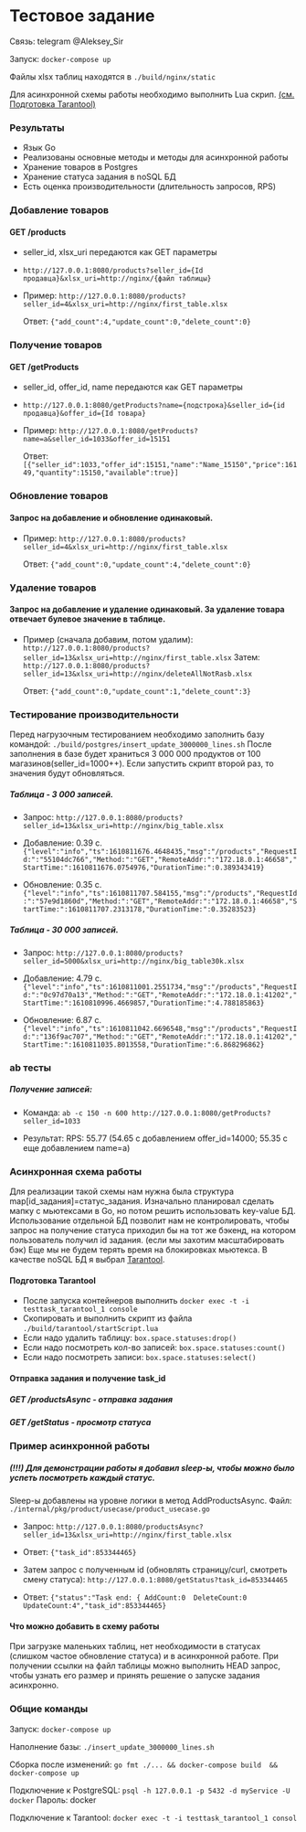 # Тестовое задание

Связь: telegram @Aleksey_Sir

Запуск: ```docker-compose up```

Файлы xlsx таблиц находятся в ```./build/nginx/static```

Для асинхронной схемы работы необходимо выполнить Lua скрип.
[(см. Подготовка Tarantool)](#Подготовка-Tarantool)

### Результаты
  * Язык Go
  * Реализованы основные методы и методы для асинхронной работы 
  * Хранение товаров в Postgres
  * Хранение статуса задания в noSQL БД
  * Есть оценка производительности (длительность запросов, RPS)


### Добавление товаров

#### GET /products 
* seller_id, xlsx_uri передаются как GET параметры
  

* ```http://127.0.0.1:8080/products?seller_id={Id продавца}&xlsx_uri=http://nginx/{файл таблицы}```


* Пример:
 ```http://127.0.0.1:8080/products?seller_id=4&xlsx_uri=http://nginx/first_table.xlsx```
  
    Ответ: ```{"add_count":4,"update_count":0,"delete_count":0}```


### Получение товаров

#### GET /getProducts
* seller_id, offer_id, name передаются как GET параметры


* ```http://127.0.0.1:8080/getProducts?name={подстрока}&seller_id={id продавца}&offer_id={Id товара}```


* Пример:
  ```http://127.0.0.1:8080/getProducts?name=a&seller_id=1033&offer_id=15151```
  
  Ответ: ```[{"seller_id":1033,"offer_id":15151,"name":"Name_15150","price":16149,"quantity":15150,"available":true}]```


### Обновление товаров
#### Запрос на добавление и обновление одинаковый.

* Пример:
  ```http://127.0.0.1:8080/products?seller_id=4&xlsx_uri=http://nginx/first_table.xlsx```

  Ответ: ```{"add_count":0,"update_count":4,"delete_count":0}```

### Удаление товаров
#### Запрос на добавление и удаление одинаковый. За удаление товара отвечает булевое значение в таблице.

* Пример (сначала добавим, потом удалим):
  ```http://127.0.0.1:8080/products?seller_id=13&xlsx_uri=http://nginx/first_table.xlsx```
  Затем:
  ```http://127.0.0.1:8080/products?seller_id=13&xlsx_uri=http://nginx/deleteAllNotRasb.xlsx```

  Ответ: ```{"add_count":0,"update_count":1,"delete_count":3}```


### Тестирование производительности

Перед нагрузочным тестированием необходимо заполнить базу командой: ```./build/postgres/insert_update_3000000_lines.sh```
После заполнения в базе будет храниться 3 000 000 продуктов от 100 магазинов(seller_id=1000++). Если запустить
скрипт второй раз, то значения будут обновляться.


##### Таблица - 3 000 записей.

* Запрос: ```http://127.0.0.1:8080/products?seller_id=13&xlsx_uri=http://nginx/big_table.xlsx```


* Добавление: 0.39 c.
  ```{"level":"info","ts":1610811676.4648435,"msg":"/products","RequestId:":"55104dc766","Method:":"GET","RemoteAddr:":"172.18.0.1:46658","StartTime:":1610811676.0754976,"DurationTime:":0.389343419}```


* Обновление:  0.35 c.
  ```{"level":"info","ts":1610811707.584155,"msg":"/products","RequestId:":"57e9d1860d","Method:":"GET","RemoteAddr:":"172.18.0.1:46658","StartTime:":1610811707.2313178,"DurationTime:":0.35283523}```

##### Таблица - 30 000 записей.

* Запрос: ```http://127.0.0.1:8080/products?seller_id=5000&xlsx_uri=http://nginx/big_table30k.xlsx```


* Добавление: 4.79 c.
  ```{"level":"info","ts":1610811001.2551734,"msg":"/products","RequestId:":"0c97d70a13","Method:":"GET","RemoteAddr:":"172.18.0.1:41202","StartTime:":1610810996.4669857,"DurationTime:":4.788185863}```


* Обновление:  6.87 c.
  ```{"level":"info","ts":1610811042.6696548,"msg":"/products","RequestId:":"136f9ac707","Method:":"GET","RemoteAddr:":"172.18.0.1:41202","StartTime:":1610811035.8013558,"DurationTime:":6.868296862}```


### ab тесты

##### Получение записей:

* Команда: ```ab -c 150 -n 600 http://127.0.0.1:8080/getProducts?seller_id=1033```


* Результат: RPS: 55.77 (54.65 c добавлением offer_id=14000; 55.35 c еще добавлением name=a)



### Асинхронная схема работы	 
Для реализации такой схемы нам нужна была структура map[id_задания]=статус_задания.
Изначально планировал сделать мапку с мьютексами в Go, но потом решить использовать key-value БД.
Использование отдельной БД позволит нам не контролировать, чтобы запрос на получение статуса приходил бы на тот
же бэкенд, на котором пользователь получил id задания. (если мы захотим масштабировать бэк)
Еще мы не будем терять время на блокировках мьютекса.
В качестве noSQL БД я выбрал [Tarantool](https://www.tarantool.io/ru/).

#### Подготовка Tarantool

  * После запуска контейнеров выполнить ```docker exec -t -i testtask_tarantool_1 console```
  * Скопировать и выполнить скрипт из файла ```./build/tarantool/startScript.lua```
  * Если надо удалить таблицу: ```box.space.statuses:drop()```
  * Если надо посмотреть кол-во записей: ```box.space.statuses:count()```
  * Если надо посмотреть записи: ```box.space.statuses:select()```

#### Отправка задания и получение task_id

##### GET /productsAsync - отправка задания

##### GET /getStatus - просмотр статуса

### Пример асинхронной работы

##### (!!!) Для демонстрации работы я добавил sleep-ы, чтобы можно было успеть посмотреть каждый статус.
Sleep-ы добавлены на уровне логики в метод AddProductsAsync. Файл: ```./internal/pkg/product/usecase/product_usecase.go```

  * Запрос: ```http://127.0.0.1:8080/productsAsync?seller_id=13&xlsx_uri=http://nginx/first_table.xlsx```

  * Ответ: ```{"task_id":853344465}```

  * Затем запрос с полученным id (обновлять страницу/curl, смотреть смену статуса): ```http://127.0.0.1:8080/getStatus?task_id=853344465```

  * Ответ: ```{"status":"Task end: { AddCount:0  DeleteCount:0  UpdateCount:4","task_id":853344465}```


#### Что можно добавить в схему работы
При загрузке маленьких таблиц, нет необходимости в статусах (слишком частое обновление статуса) и в асинхронной работе.
При получении ссылки на файл таблицы можно выполнить HEAD запрос, чтобы узнать его размер и принять решение о запуске
задания асинхронно.

### Общие команды

Запуск: ```docker-compose up```

Наполнение базы: ```./insert_update_3000000_lines.sh```

Сборка после изменений: ```go fmt ./... && docker-compose build  && docker-compose up```

Подключение к PostgreSQL: ```psql -h 127.0.0.1 -p 5432 -d myService -U docker```
Пароль: docker

Подключение к Tarantool: ```docker exec -t -i testtask_tarantool_1 consol```
